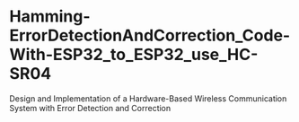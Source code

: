 # Hamming-ErrorDetectionAndCorrection_Code-With-ESP32_to_ESP32_use_HC-SR04
Design and Implementation of a Hardware-Based Wireless Communication System with Error Detection and Correction
